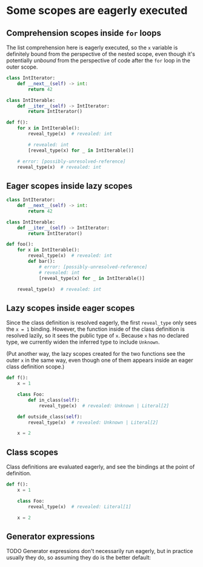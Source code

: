 # Some scopes are eagerly executed

## Comprehension scopes inside `for` loops

The list comprehension here is eagerly executed, so the `x` variable is definitely bound
from the perspective of the nested scope, even though it's potentially *unbound* from the
perspective of code after the `for` loop in the outer scope.

```py
class IntIterator:
    def __next__(self) -> int:
        return 42

class IntIterable:
    def __iter__(self) -> IntIterator:
        return IntIterator()

def f():
    for x in IntIterable():
        reveal_type(x)  # revealed: int

        # revealed: int
        [reveal_type(x) for _ in IntIterable()]

    # error: [possibly-unresolved-reference]
    reveal_type(x)  # revealed: int
```

## Eager scopes inside lazy scopes

```py
class IntIterator:
    def __next__(self) -> int:
        return 42

class IntIterable:
    def __iter__(self) -> IntIterator:
        return IntIterator()

def foo():
    for x in IntIterable():
        reveal_type(x)  # revealed: int
        def bar():
            # error: [possibly-unresolved-reference]
            # revealed: int
            [reveal_type(x) for _ in IntIterable()]

    reveal_type(x)  # revealed: int
```

## Lazy scopes inside eager scopes

Since the class definition is resolved eagerly, the first `reveal_type` only sees the `x = 1`
binding. However, the function inside of the class definition is resolved lazily, so it sees the
public type of `x`. Because `x` has no declared type, we currently widen the inferred type to
include `Unknown`.

(Put another way, the lazy scopes created for the two functions see the outer `x` in the same way,
even though one of them appears inside an eager class definition scope.)

```py
def f():
    x = 1

    class Foo:
        def in_class(self):
            reveal_type(x)  # revealed: Unknown | Literal[2]

    def outside_class(self):
        reveal_type(x)  # revealed: Unknown | Literal[2]

    x = 2
```

## Class scopes

Class definitions are evaluated eagerly, and see the bindings at the point of definition.

```py
def f():
    x = 1

    class Foo:
        reveal_type(x)  # revealed: Literal[1]

    x = 2
```
## Generator expressions

TODO Generator expressions don't necessarily run eagerly, but in practice
usually they do, so assuming they do is the better default:
